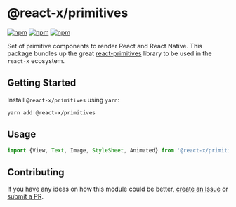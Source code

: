 # @react-x/primitives

[![npm](https://img.shields.io/npm/v/@react-x/primitives.svg)](https://www.npmjs.com/package/@react-x/primitives)
[![npm](https://img.shields.io/npm/dt/@react-x/primitives.svg)](https://www.npmjs.com/package/@react-x/primitives)
[![npm](https://img.shields.io/npm/l/@react-x/primitives.svg)](https://github.com/negativetwelve/react-x/blob/master/LICENSE)

Set of primitive components to render React and React Native. This package bundles up the great [react-primitives](https://github.com/lelandrichardson/react-primitives) library to be used in the `react-x` ecosystem.

## Getting Started

Install `@react-x/primitives` using `yarn`:

```shell
yarn add @react-x/primitives
```

## Usage

```javascript
import {View, Text, Image, StyleSheet, Animated} from '@react-x/primitives';
```

## Contributing

If you have any ideas on how this module could be better, [create an Issue](https://github.com/negativetwelve/react-x/issues) or [submit a PR](https://github.com/negativetwelve/react-x/pulls).
